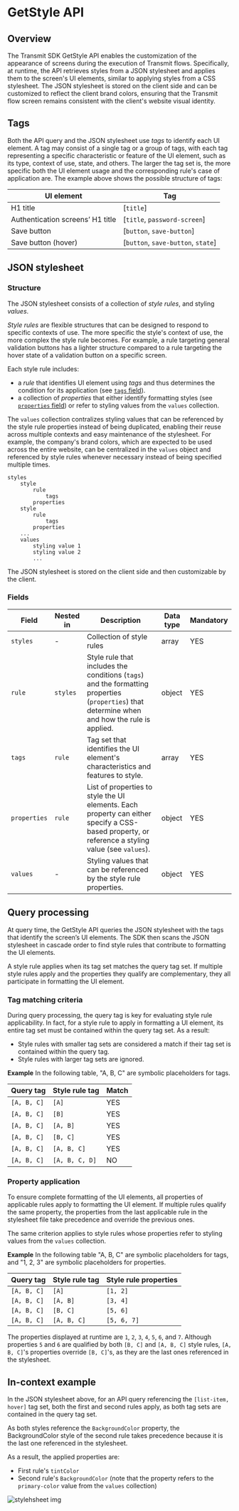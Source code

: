 # GetStyle API

## Overview
The Transmit SDK GetStyle API enables the customization of the appearance of screens during the execution of Transmit flows. Specifically, at runtime, the API retrieves styles from a JSON stylesheet and applies them to the screen's UI elements, similar to applying styles from a CSS stylesheet. The JSON stylesheet is stored on the client side and can be customized to reflect the client brand colors, ensuring that the Transmit flow screen remains consistent with the client's website visual identity. 

## Tags

Both the API query and the JSON stylesheet use _tags_ to identify each UI element. A tag may consist of a single tag or a group of tags, with each tag representing a specific characteristic or feature of the UI element, such as its type, context of use, state, and others. The larger the tag set is, the more specific both the UI element usage and the corresponding rule's case of application are. The example above shows the possible structure of tags:

| UI element                       | Tag                              |
| -------------------------------- | -------------------------------- |
| H1 title                         | [`title`]                      |
| Authentication screens’ H1 title | [`title`, `password-screen`]     |
| Save button                      | [`button`, `save-button`]        |
| Save button (hover)              | [`button`, `save-button`, `state`] |

## JSON stylesheet 

### Structure

The JSON stylesheet consists of a collection of _style rules_, and styling _values_. 

_Style rules_ are flexible structures that can be designed to respond to specific contexts of use. The more specific the style's context of use, the more complex the style rule becomes. For example, a rule targeting general validation buttons has a lighter structure compared to a rule targeting the hover state of a validation button on a specific screen.

Each style rule includes:
- a _rule_ that identifies UI element using _tags_  and thus determines the condition for its application (see [`tags` field](#fields)).
- a collection of _properties_ that either identify formatting styles (see [`properties` field](#fields)) or refer to styling values from the `values` collection.

The `values` collection contralizes styling values that can be referenced by the style rule properties instead of being duplicated, enabling their reuse across multiple contexts and easy maintenance of the stylesheet. For example, the company's brand colors, which are expected to be used across the entire website, can be centralized in the `values` object and referenced by style rules whenever necessary instead of being specified multiple times.

```
styles
    style
        rule
            tags
        properties
    style
        rule
            tags
        properties
    ...
    values
        styling value 1
        styling value 2
        ...
```
The JSON stylesheet is stored on the client side and then customizable by the client.

### Fields

| Field                | Nested in            | Description                                             | Data type | Mandatory |
| -------------------- | -------------------- | ------------------------------------------------------- | --------- | --------- |
| `styles `          | -                   | Collection of style rules                                  | array     | YES       |
| `rule`             | `styles `          | Style rule that includes the conditions (`tags`) and the formatting properties (`properties`) that determine when and how the rule is applied.  | object    | YES       |
| `tags `            | `rule `            | Tag set that identifies the UI element's characteristics and features to style.                                   | array     | YES       |
| `properties`       | `rule `            | List of properties to style the UI elements. Each property can either specify a CSS-based property, or reference a styling value (see `values`).          | object    | YES       |
| `values `          | -                  | Styling values that can be referenced by the style rule properties.         | object    | YES       |

## Query processing
At query time, the GetStyle API queries the JSON stylesheet with the tags that identify the screen’s UI elements. The SDK then scans the JSON stylesheet in cascade order to find style rules that contribute to formatting the UI elements.

A style rule applies when its tag set matches the query tag set. If multiple style rules apply and the properties they qualify are complementary, they all participate in formatting the UI element.

### Tag matching criteria

During query processing, the query tag is key for evaluating style rule applicability. In fact, for a style rule to apply in formatting a UI element, its entire tag set must be contained within the query tag set. As a result:
- Style rules with smaller tag sets are considered a match if their tag set is contained within the query tag.
- Style rules with larger tag sets are ignored.

**Example** 
In the following table, "A, B, C" are symbolic placeholders for tags.

| Query tag | Style rule tag | Match |
|-----------|----------------|----------|
| `[A, B, C]` | `[A]` | YES |
| `[A, B, C]` | `[B]` | YES |
| `[A, B, C]` | `[A, B]` | YES |
| `[A, B, C]` | `[B, C]` | YES |
| `[A, B, C]` | `[A, B, C]` | YES |
| `[A, B, C]` | `[A, B, C, D]` | NO |



### Property application

To ensure complete formatting of the UI elements, all properties of applicable rules apply to formatting the UI element. If multiple rules qualify the same property, the properties from the last applicable rule in the stylesheet file take precedence and override the previous ones.

The same criterion applies to style rules whose properties refer to styling values from the `values` collection.


**Example** 
In the following table "A, B, C" are symbolic placeholders for tags, and "1, 2, 3" are symbolic placeholders for properties.

| Query tag | Style rule tag | Style rule properties  |
|-----------|----------------|-----------------------| 
| `[A, B, C]` | `[A]` | `[1, 2]` |
| `[A, B, C]` | `[A, B]` | `[3, 4]` |
| `[A, B, C]` | `[B, C]` | `[5, 6]` |
| `[A, B, C]` | `[A, B, C]` | `[5, 6, 7]` |

The properties displayed at runtime are `1`, `2`, `3`, `4`, `5`, `6`, and `7`. 
Although properties `5` and `6` are qualified by both `[B, C]` and `[A, B, C]` style rules, `[A, B, C]`'s properties override `[B, C]`'s, as they are the last ones referenced in the stylesheet.

## In-context example

In the JSON stylesheet above, for an API query referencing the `[list-item, hover]` tag set, both the first and second rules apply, as both tag sets are contained in the query tag set.

As both styles reference the `BackgroundColor` property, the BackgroundColor style of the second rule takes precedence because it is the last one referenced in the stylesheet. 

As a result, the applied properties are:
- First rule's `tintColor`
- Second rule's `BackgroundColor` (note that the property refers to the `primary-color` value from the `values` collection)

![stylehsheet img](stylesheetexample.JPG)

